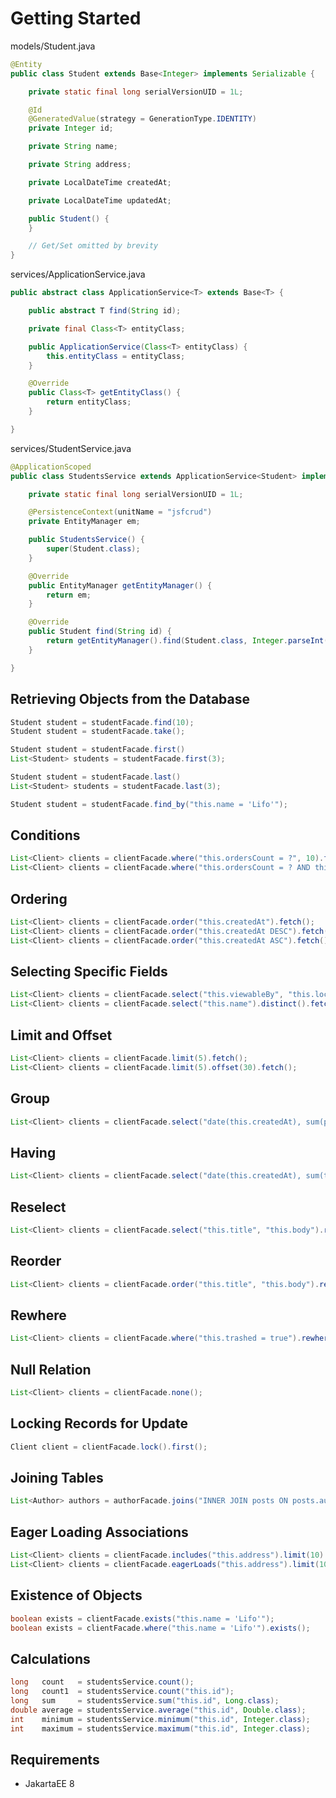 # Getting Started

models/Student.java
```java
@Entity
public class Student extends Base<Integer> implements Serializable {

    private static final long serialVersionUID = 1L;

    @Id
    @GeneratedValue(strategy = GenerationType.IDENTITY)
    private Integer id;

    private String name;

    private String address;

    private LocalDateTime createdAt;

    private LocalDateTime updatedAt;

    public Student() {
    }

    // Get/Set omitted by brevity
}
```

services/ApplicationService.java
```java
public abstract class ApplicationService<T> extends Base<T> {

    public abstract T find(String id);

    private final Class<T> entityClass;

    public ApplicationService(Class<T> entityClass) {
        this.entityClass = entityClass;
    }

    @Override
    public Class<T> getEntityClass() {
        return entityClass;
    }

}
```

services/StudentService.java
```java
@ApplicationScoped
public class StudentsService extends ApplicationService<Student> implements Serializable {

    private static final long serialVersionUID = 1L;

    @PersistenceContext(unitName = "jsfcrud")
    private EntityManager em;

    public StudentsService() {
        super(Student.class);
    }

    @Override
    public EntityManager getEntityManager() {
        return em;
    }

    @Override
    public Student find(String id) {
        return getEntityManager().find(Student.class, Integer.parseInt(id));
    }

}
```

## Retrieving Objects from the Database
```java
Student student = studentFacade.find(10);
Student student = studentFacade.take();

Student student = studentFacade.first()
List<Student> students = studentFacade.first(3);

Student student = studentFacade.last()
List<Student> students = studentFacade.last(3);

Student student = studentFacade.find_by("this.name = 'Lifo'");
```

## Conditions
```java
List<Client> clients = clientFacade.where("this.ordersCount = ?", 10).fetch();
List<Client> clients = clientFacade.where("this.ordersCount = ? AND this.locked = ?", 10, false).fetch();
```

## Ordering
```java
List<Client> clients = clientFacade.order("this.createdAt").fetch();
List<Client> clients = clientFacade.order("this.createdAt DESC").fetch();
List<Client> clients = clientFacade.order("this.createdAt ASC").fetch();
```

## Selecting Specific Fields
```java
List<Client> clients = clientFacade.select("this.viewableBy", "this.locked").fetch();
List<Client> clients = clientFacade.select("this.name").distinct().fetch();
```

## Limit and Offset
```java
List<Client> clients = clientFacade.limit(5).fetch();
List<Client> clients = clientFacade.limit(5).offset(30).fetch();
```

## Group
```java
List<Client> clients = clientFacade.select("date(this.createdAt), sum(price)").group("date(this.createdAt)").fetch();
```

## Having
```java
List<Client> clients = clientFacade.select("date(this.createdAt), sum(this.price)").group("date(this.createdAt)").having("sum(this.price) > ?", 100).fetch();
```

## Reselect
```java
List<Client> clients = clientFacade.select("this.title", "this.body").reselect("this.createdAt").fetch();
```

## Reorder
```java
List<Client> clients = clientFacade.order("this.title", "this.body").reorder("this.createdAt").fetch();
```

## Rewhere
```java
List<Client> clients = clientFacade.where("this.trashed = true").rewhere("this.trashed = false").fetch();
```

## Null Relation
```java
List<Client> clients = clientFacade.none();
```

## Locking Records for Update
```java
Client client = clientFacade.lock().first();
```

## Joining Tables
```java
List<Author> authors = authorFacade.joins("INNER JOIN posts ON posts.author_id = this.id AND posts.published = 't'").fetch();
```

## Eager Loading Associations
```java
List<Client> clients = clientFacade.includes("this.address").limit(10).fetch();
List<Client> clients = clientFacade.eagerLoads("this.address").limit(10).fetch();
```

## Existence of Objects
```java
boolean exists = clientFacade.exists("this.name = 'Lifo'");
boolean exists = clientFacade.where("this.name = 'Lifo'").exists();
```

## Calculations
```java
long   count   = studentsService.count();
long   count1  = studentsService.count("this.id");
long   sum     = studentsService.sum("this.id", Long.class);
double average = studentsService.average("this.id", Double.class);
int    minimum = studentsService.minimum("this.id", Integer.class);
int    maximum = studentsService.maximum("this.id", Integer.class);
```

## Requirements
* JakartaEE 8
